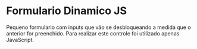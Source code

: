 # Formulario Dinamico JS

Pequeno formulario com inputs que vão se desbloqueando a medida que o anterior for preenchido. Para realizar este controle foi utilizado 
apenas JavaScript.
